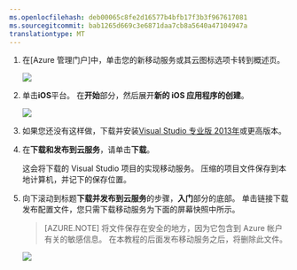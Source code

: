 ```yaml
---
ms.openlocfilehash: deb00065c8fe2d16577b4bfb17f3b3f967617081
ms.sourcegitcommit: bab1265d669c3e6871daa7cb8a5640a47104947a
translationtype: MT
---
```

1. 在[Azure 管理门户]中，单击您的新移动服务或其云图标选项卡转到概述页。

    ![](./media/mobile-services-ios-download-service-locally/mobile-portal-quickstart-ios.png)

2. 单击**iOS**平台。 在**开始**部分，然后展开**新的 iOS 应用程序的创建**。 

    ![](./media/mobile-services-ios-download-service-locally/download-service-project.png)

3. 如果您还没有这样做，下载并安装[Visual Studio 专业版 2013年](https://go.microsoft.com/fwLink/p/?LinkID=391934)或更高版本。

4. 在**下载和发布到云服务**，请单击**下载**。

    这会将下载的 Visual Studio 项目的实现移动服务。 压缩的项目文件保存到本地计算机，并记下的保存位置。


5. 向下滚动到标题**下载并发布到云服务**的步骤，**入门**部分的底部。 单击链接下载发布配置文件，您只需下载移动服务为下面的屏幕快照中所示。 

    > [AZURE.NOTE] 将文件保存在安全的地方，因为它包含到 Azure 帐户有关的敏感信息。 在本教程的后面发布移动服务之后，将删除此文件。 

    ![](./media/mobile-services-ios-download-service-locally/download-publish-profile.png)





<!-- URLs. -->
[Azure 的管理门户]: https://manage.windowsazure.com/

